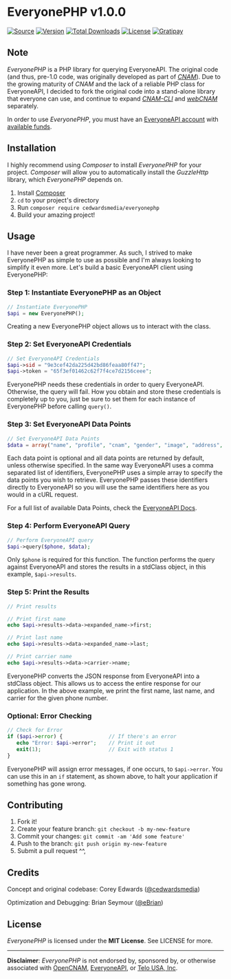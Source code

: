 # EveryonePHP v1.0.0

[![Source](https://img.shields.io/badge/source-cedwardsmedia/everyonephp-blue.svg?style=flat-square "Source")](https://www.github.com/cedwardsmedia/cnam)
[![Version](https://img.shields.io/badge/version-1.0.0--beta-brightgreen.svg?style=flat-square)]()
[![Total Downloads](https://img.shields.io/packagist/dt/cedwardsmedia/everyonephp.svg?style=flat-square)](https://packagist.org/packages/ropendev/datatablesphp)
[![License](https://img.shields.io/badge/license-MIT-lightgrey.svg?style=flat-square "License")](./LICENSE)
[![Gratipay](https://img.shields.io/gratipay/cedwardsmedia.svg?style=flat-square "License")](https://gratipay.com/~cedwardsmedia/)

## Note ##
_EveryonePHP_ is a PHP library for querying EveryoneAPI. The original code (and thus, pre-1.0 code, was originally developed as part of [_CNAM_](https://github.com/cedwardsmedia/cnam)). Due to the growing maturity of _CNAM_ and the lack of a reliable PHP class for EveryoneAPI, I decided to fork the original code into a stand-alone library that everyone can use, and continue to expand [_CNAM-CLI_](https://github.com/cedwardsmedia/cnam-cli) and [_webCNAM_](https://github.com/cedwardsmedia/webcnam) separately.

In order to use _EveryonePHP_, you must have an [EveryoneAPI account](https://www.everyoneapi.com/sign-up)  with [available funds](https://www.everyoneapi.com/pricing).

## Installation

I highly recommend using _Composer_ to install _EveryonePHP_ for your project. _Composer_ will allow you to automatically install the _GuzzleHttp_ library, which _EveryonePHP_ depends on.

1. Install [Composer](https://getcomposer.org/download/)
2. `cd` to your project's directory
3. Run `composer require cedwardsmedia/everyonephp`
4. Build your amazing project!


## Usage

I have never been a great programmer. As such, I strived to make EveryonePHP as simple to use as possible and I'm always looking to simplify it even more. Let's build a basic EveryoneAPI client using EveryonePHP:

### Step 1: Instantiate EveryonePHP as an Object
```php
// Instantiate EveryonePHP
$api = new EveryonePHP();
```
Creating a new EveryonePHP object allows us to interact with the class.

### Step 2: Set EveryoneAPI Credentials
```php
// Set EveryoneAPI Credentials
$api->sid = "9e3cef42da225d42bd86feaa80ff47";
$api->token = "65f3ef01462c62f7f4ce7d2156ceee";
```
EveryonePHP needs these credentials in order to query EveryoneAPI. Otherwise, the query will fail. How you obtain and store these credentials is completely up to you, just be sure to set them for each instance of EveryonePHP before calling `query()`.

### Step 3: Set EveryoneAPI Data Points
```php
// Set EveryoneAPI Data Points
$data = array("name", "profile", "cnam", "gender", "image", "address", "location", "line_provider", "carrier", "carrier_o", "linetype");
```
Each data point is optional and all data points are returned by default, unless otherwise specified. In the same way EveryoneAPI uses a comma separated list of identifiers, EveryonePHP uses a simple array to specify the data points you wish to retrieve. EveryonePHP passes these identifiers directly to EveryoneAPI so you will use the same identifiers here as you would in a cURL request.

For a full list of available Data Points, check the [EveryoneAPI Docs](https://www.everyoneapi.com/docs#data-points).

### Step 4: Perform EveryoneAPI Query
```php
// Perform EveryoneAPI query
$api->query($phone, $data);
```
Only `$phone` is required for this function. The function performs the query against EveryoneAPI and stores the results in a stdClass object, in this example, `$api->results`.

### Step 5: Print the Results
```php
// Print results

// Print first name
echo $api->results->data->expanded_name->first;

// Print last name
echo $api->results->data->expanded_name->last;

// Print carrier name
echo $api->results->data->carrier->name;
```
EveryonePHP converts the JSON response from EveryoneAPI into a stdClass object. This allows us to access the entire response for our application. In the above example, we print the first name, last name, and carrier for the given phone number.

### Optional: Error Checking
```php
// Check for Error
if ($api->error) {               // If there's an error
   echo "Error: $api->error";    // Print it out
   exit(1);                      // Exit with status 1
}
```
EveryonePHP will assign error messages, if one occurs, to `$api->error`. You can use this in an `if` statement, as shown above, to halt your application if something has gone wrong.

## Contributing

1. Fork it!
2. Create your feature branch: `git checkout -b my-new-feature`
3. Commit your changes: `git commit -am 'Add some feature'`
4. Push to the branch: `git push origin my-new-feature`
5. Submit a pull request ^^,

## Credits
Concept and original codebase: Corey Edwards ([@cedwardsmedia](https://www.twitter.com/cedwardsmedia))

Optimization and Debugging: Brian Seymour ([@eBrian](http://bri.io))

## License
_EveryonePHP_ is licensed under the **MIT License**. See LICENSE for more.

---
**Disclaimer**: _EveryonePHP_ is not endorsed by, sponsored by, or otherwise associated with [OpenCNAM](http://www.opencnam.com), [EveryoneAPI](http://www.everyoneapi.com), or [Telo USA, Inc](http://www.telo.com).
